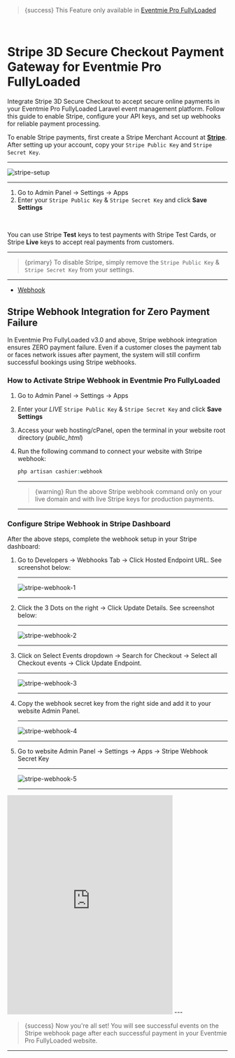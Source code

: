 <!--
Meta Description: Learn how to enable and configure Stripe 3D Secure Checkout Payment Gateway in Eventmie Pro FullyLoaded. Step-by-step guide for Stripe integration, webhook setup, and secure online payments in your Laravel event management platform.
Meta Keywords: Stripe 3D Secure, Stripe payment gateway, Eventmie Pro FullyLoaded, Laravel Stripe integration, Stripe webhook, online payments, secure checkout, payment setup, event management, Classiebit
-->
> {success} This Feature only available in [Eventmie Pro FullyLoaded](https://classiebit.com/eventmie-pro-fullyloaded)

<br>

# Stripe 3D Secure Checkout Payment Gateway for Eventmie Pro FullyLoaded

Integrate Stripe 3D Secure Checkout to accept secure online payments in your Eventmie Pro FullyLoaded Laravel event management platform. Follow this guide to enable Stripe, configure your API keys, and set up webhooks for reliable payment processing.

To enable Stripe payments, first create a Stripe Merchant Account at **[Stripe](https://stripe.com)**. After setting up your account, copy your `Stripe Public Key` and `Stripe Secret Key`.

---

![stripe-setup](/images/v2/EventmieProFullyLoadedV2.0/PaymentGateways.webp "stripe-setup")

---

1. Go to Admin Panel -> Settings -> Apps
2. Enter your `Stripe Public Key` & `Stripe Secret Key` and click **Save Settings**

<br>

You can use Stripe **Test** keys to test payments with Stripe Test Cards, or Stripe **Live** keys to accept real payments from customers.

---

> {primary} To disable Stripe, simply remove the `Stripe Public Key` & `Stripe Secret Key` from your settings.

---

- [Webhook](#Webhook)

<a name="Webhook"></a>

## Stripe Webhook Integration for Zero Payment Failure

In Eventmie Pro FullyLoaded v3.0 and above, Stripe webhook integration ensures ZERO payment failure. Even if a customer closes the payment tab or faces network issues after payment, the system will still confirm successful bookings using Stripe webhooks.

### How to Activate Stripe Webhook in Eventmie Pro FullyLoaded

1. Go to Admin Panel -> Settings -> Apps
2. Enter your *LIVE* `Stripe Public Key` & `Stripe Secret Key` and click **Save Settings**
3. Access your web hosting/cPanel, open the terminal in your website root directory (*public_html*)
4. Run the following command to connect your website with Stripe webhook:

    ```php
    php artisan cashier:webhook
    ```

    ---

    > {warning} Run the above Stripe webhook command only on your live domain and with live Stripe keys for production payments.

    ---

### Configure Stripe Webhook in Stripe Dashboard

After the above steps, complete the webhook setup in your Stripe dashboard:

1. Go to Developers -> Webhooks Tab -> Click Hosted Endpoint URL. See screenshot below:

    ---

    ![stripe-webhook-1](/images/v2/1-stripe-webhook.webp "stripe-webhook-1")

    ---
    
2. Click the 3 Dots on the right -> Click Update Details. See screenshot below:

    ---

    ![stripe-webhook-2](/images/v2/2-stripe-webhook.webp "stripe-webhook-2")

    ---

3. Click on Select Events dropdown -> Search for Checkout -> Select all Checkout events -> Click Update Endpoint.

    ---

    ![stripe-webhook-3](/images/v2/3-stripe-webhook.webp "stripe-webhook-3")

    ---

4. Copy the webhook secret key from the right side and add it to your website Admin Panel.

    ---

    ![stripe-webhook-4](/images/v2/4-stripe-webhook.webp "stripe-webhook-4")

    ---

5. Go to website Admin Panel -> Settings -> Apps -> Stripe Webhook Secret Key

    ---

    ![stripe-webhook-5](/images/v2/5-stripe-webhook.webp "stripe-webhook-5")

    ---

<iframe width="75%" height="500" src="https://www.youtube.com/embed/LnRQQ_vTO8I?si=HdQAltpuXof0qaT4" title="YouTube video player" frameborder="0" allow="accelerometer; autoplay; clipboard-write; encrypted-media; gyroscope; picture-in-picture; web-share" referrerpolicy="strict-origin-when-cross-origin" allowfullscreen></iframe>
---

> {success} Now you're all set! You will see successful events on the Stripe webhook page after each successful payment in your Eventmie Pro FullyLoaded website.

---